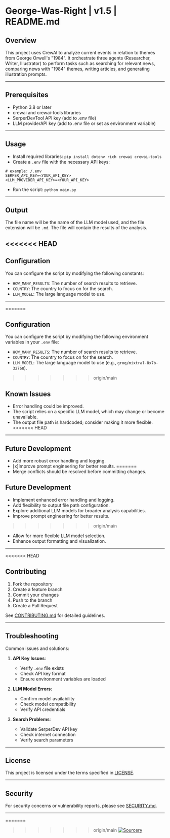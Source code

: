 # **George-Was-Right | v1.5 | README.md**

## **Overview**

This project uses CrewAI to analyze current events in relation to themes from George Orwell's "1984". It orchestrate three agents (Researcher, Writer, Illustrator) to perform tasks such as searching for relevant news, comparing news with "1984" themes, writing articles, and generating illustration prompts.

---

## **Prerequisites**

- Python 3.8 or later
- crewai and crewai-tools libraries
- SerperDevTool API key (add to .env file)
- LLM providerAPI key (add to .env file or set as environment variable)

---

## **Usage**

- Install required libraries: `pip install dotenv rich crewai crewai-tools`
- Create a `.env` file with the necessary API keys:

```shell
# example: /.env
SERPER_API_KEY=<YOUR_API_KEY>
<LLM_PROVIDER_API_KEY>=<YOUR_API_KEY>
```

- Run the script: `python main.py`

---

## **Output**

The file name will be the name of the LLM model used, and the file extension will be `.md`. The file will contain the results of the analysis.

<<<<<<< HEAD
---

## **Configuration**

You can configure the script by modifying the following constants:

- `HOW_MANY_RESULTS`: The number of search results to retrieve.
- `COUNTRY`: The country to focus on for the search.
- `LLM_MODEL`: The large language model to use.

---
=======
## **Configuration**

You can configure the script by modifying the following environment variables in your `.env` file:

- `HOW_MANY_RESULTS`: The number of search results to retrieve.
- `COUNTRY`: The country to focus on for the search.
- `LLM_MODEL`: The large language model to use (e.g., `groq/mixtral-8x7b-32768`).
>>>>>>> origin/main

## **Known Issues**

- Error handling could be improved.
- The script relies on a specific LLM model, which may change or become unavailable.
- The output file path is hardcoded; consider making it more flexible.
<<<<<<< HEAD

---

## **Future Development**

- Add more robust error handling and logging.
- [x]Improve prompt engineering for better results.
=======
- Merge conflicts should be resolved before committing changes.

## **Future Development**

- Implement enhanced error handling and logging.
- Add flexibility to output file path configuration.
- Explore additional LLM models for broader analysis capabilities.
- Improve prompt engineering for better results.
>>>>>>> origin/main
- Allow for more flexible LLM model selection.
- Enhance output formatting and visualization.

---

<<<<<<< HEAD
## **Contributing**

1. Fork the repository
2. Create a feature branch
3. Commit your changes
4. Push to the branch
5. Create a Pull Request

See [CONTRIBUTING.md](CONTRIBUTING.md) for detailed guidelines.

---

## **Troubleshooting**

Common issues and solutions:

1. **API Key Issues**:
   - Verify `.env` file exists
   - Check API key format
   - Ensure environment variables are loaded

2. **LLM Model Errors**:
   - Confirm model availability
   - Check model compatibility
   - Verify API credentials

3. **Search Problems**:
   - Validate SerperDev API key
   - Check internet connection
   - Verify search parameters

---

## **License**

This project is licensed under the terms specified in [LICENSE](LICENSE).

---

## **Security**

For security concerns or vulnerability reports, please see [SECURITY.md](SECURITY.md).

---

=======
>>>>>>> origin/main
[![Sourcery](https://img.shields.io/badge/Sourcery-enabled-brightgreen)](https://sourcery.ai)
